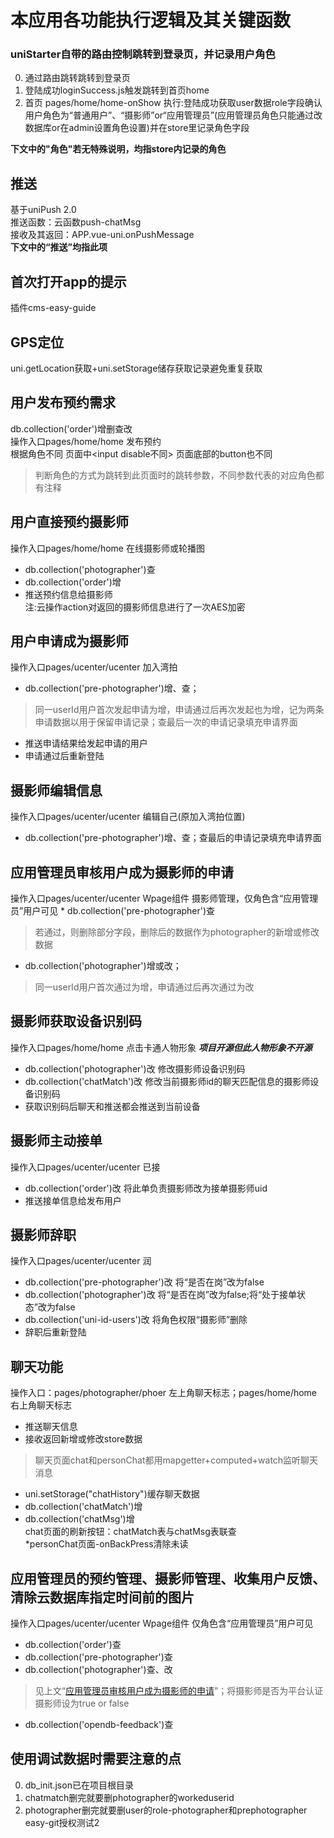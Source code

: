 # 本应用各功能执行逻辑及其关键函数  

### uniStarter自带的路由控制跳转到登录页，并记录用户角色
0. 通过路由跳转跳转到登录页
1. 登陆成功loginSuccess.js触发跳转到首页home
2. 首页 pages/home/home-onShow 执行:登陆成功获取user数据role字段确认用户角色为“普通用户”、“摄影师”or“应用管理员”(应用管理员角色只能通过改数据库or在admin设置角色设置)并在store里记录角色字段  

**下文中的"角色"若无特殊说明，均指store内记录的角色**  

## 推送
基于uniPush 2.0  
推送函数：云函数push-chatMsg  
接收及其返回：APP.vue-uni.onPushMessage  
**下文中的“推送”均指此项**
## 首次打开app的提示
插件cms-easy-guide
## GPS定位
uni.getLocation获取+uni.setStorage储存获取记录避免重复获取
## 用户发布预约需求
db.collection('order')增删查改  
操作入口pages/home/home 发布预约  
根据角色不同 页面中<input disable不同> 页面底部的button也不同  
>判断角色的方式为跳转到此页面时的跳转参数，不同参数代表的对应角色都有注释

## 用户直接预约摄影师
操作入口pages/home/home 在线摄影师或轮播图 
* db.collection('photographer')查  
* db.collection('order')增  
* 推送预约信息给摄影师  
注:云操作action对返回的摄影师信息进行了一次AES加密

## 用户申请成为摄影师
操作入口pages/ucenter/ucenter 加入湾拍 
* db.collection('pre-photographer')增、查；
>同一userId用户首次发起申请为增，申请通过后再次发起也为增，记为两条申请数据以用于保留申请记录；查最后一次的申请记录填充申请界面  

* 推送申请结果给发起申请的用户  
* 申请通过后重新登陆  

## 摄影师编辑信息
操作入口pages/ucenter/ucenter 编辑自己(原加入湾拍位置)

* db.collection('pre-photographer')增、查；查最后的申请记录填充申请界面  

<h2 id="1">应用管理员审核用户成为摄影师的申请</h2>
操作入口pages/ucenter/ucenter Wpage组件 摄影师管理，仅角色含“应用管理员”用户可见  
* db.collection('pre-photographer')查  

>若通过，则删除部分字段，删除后的数据作为photographer的新增或修改数据  

* db.collection('photographer')增或改；
>同一userId用户首次通过为增，申请通过后再次通过为改  


## 摄影师获取设备识别码
操作入口pages/home/home 点击卡通人物形象 ***项目开源但此人物形象不开源***  
* db.collection('photographer')改 修改摄影师设备识别码  
* db.collection('chatMatch')改 修改当前摄影师id的聊天匹配信息的摄影师设备识别码  
* 获取识别码后聊天和推送都会推送到当前设备  

## 摄影师主动接单
操作入口pages/ucenter/ucenter 已接
* db.collection('order')改 将此单负责摄影师改为接单摄影师uid  
* 推送接单信息给发布用户  

## 摄影师辞职
操作入口pages/ucenter/ucenter 润 
* db.collection('pre-photographer')改 将“是否在岗”改为false  
* db.collection('photographer')改 将“是否在岗”改为false;将“处于接单状态”改为false  
* db.collection('uni-id-users')改 将角色权限“摄影师”删除  
* 辞职后重新登陆  
 
## 聊天功能
操作入口：pages/photographer/phoer 左上角聊天标志；pages/home/home右上角聊天标志  
* 推送聊天信息  
* 接收返回新增或修改store数据  
>聊天页面chat和personChat都用mapgetter+computed+watch监听聊天消息  

* uni.setStorage("chatHistory")缓存聊天数据  
* db.collection('chatMatch')增  
* db.collection('chatMsg')增  
chat页面的刷新按钮：chatMatch表与chatMsg表联查  
*personChat页面-onBackPress清除未读  

## 应用管理员的预约管理、摄影师管理、收集用户反馈、清除云数据库指定时间前的图片
操作入口pages/ucenter/ucenter Wpage组件 仅角色含“应用管理员”用户可见
* db.collection('order')查
* db.collection('pre-photographer')查
* db.collection('photographer')查、改  
>见上文“[应用管理员审核用户成为摄影师的申请](#1)”；将摄影师是否为平台认证摄影师设为true or false
* db.collection('opendb-feedback')查


## 使用调试数据时需要注意的点  
0. db_init.json已在项目根目录
1. chatmatch删完就要删photographer的workeduserid
2. photographer删完就要删user的role-photographer和prephotographer  
easy-git授权测试2